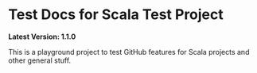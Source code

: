 # Test Docs for Scala Test Project

**Latest Version: 1.1.0**

This is a playground project to test GitHub features for Scala projects and other general stuff.